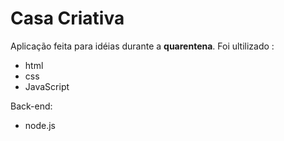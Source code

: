# Casa Criativa

Aplicação feita para idéias durante a **quarentena**.
Foi ultilizado :

* html
* css
* JavaScript

Back-end:

* node.js
